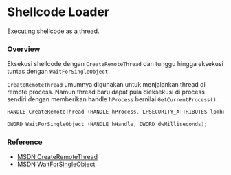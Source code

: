 # Shellcode Loader

Executing shellcode as a thread.

### Overview

Eksekusi shellcode dengan `CreateRemoteThread` dan tunggu hingga eksekusi tuntas dengan `WaitForSingleObject`.

`CreateRemoteThread` umumnya digunakan untuk menjalankan thread di remote process. Namun thread baru dapat pula dieksekusi di process sendiri dengan memberikan handle `hProcess` bernilai `GetCurrentProcess()`.

```c++
HANDLE CreateRemoteThread (HANDLE hProcess, LPSECURITY_ATTRIBUTES lpThreadAttributes, SIZE_T dwStackSize, LPTHREAD_START_ROUTINE lpStartAddress, LPVOID lpParameter, DWORD dwCreationFlags, LPDWORD lpThreadId);

DWORD WaitForSingleObject (HANDLE hHandle, DWORD dwMilliseconds);
```

### Reference 

- [MSDN CreateRemoteThread](https://docs.microsoft.com/en-us/windows/win32/api/processthreadsapi/nf-processthreadsapi-createremotethread)
- [MSDN WaitForSingleObject](https://docs.microsoft.com/en-us/windows/win32/api/synchapi/nf-synchapi-waitforsingleobject)